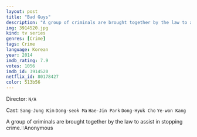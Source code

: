 ```yaml
---
layout: post
title: "Bad Guys"
description: "A group of criminals are brought together by the law to assist in stopping crime.::Anonymous.."
img: 3914520.jpg
kind: tv series
genres: [Crime]
tags: Crime 
language: Korean
year: 2014
imdb_rating: 7.9
votes: 1056
imdb_id: 3914520
netflix_id: 80178427
color: 513b56
---
```

Director: `N/A`  

Cast: `Sang-Jung Kim` `Dong-seok Ma` `Hae-Jin Park` `Dong-Hyuk Cho` `Ye-won Kang` 

A group of criminals are brought together by the law to assist in stopping crime.::Anonymous
